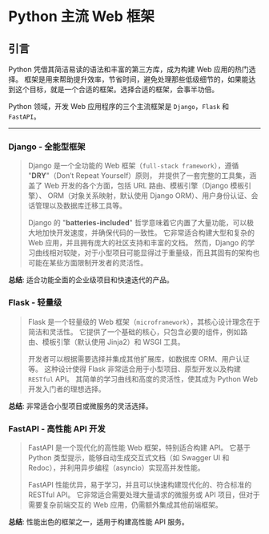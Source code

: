 # Python 主流 Web 框架

## 引言

Python 凭借其简洁易读的语法和丰富的第三方库，成为构建 Web 应用的热门选择。
框架是用来帮助提升效率，节省时间，避免处理那些低级细节的，如果能达到这个目标，就是一个合适的框架。选择合适的框架，会事半功倍。

Python 领域，开发 Web 应用程序的三个主流框架是 `Django`，`Flask` 和 `FastAPI`。

---

### Django - **全能型框架**

> Django 是一个全功能的 Web 框架（`full-stack framework`），遵循 "**DRY**"（Don’t Repeat Yourself）原则，
> 并提供了一套完整的工具集，涵盖了 Web 开发的各个方面，包括 URL 路由、模板引擎（Django 模板引擎）、
> ORM（对象关系映射，默认使用 Django ORM）、用户身份认证、会话管理以及数据库迁移工具等。
>
> Django 的 "**batteries-included**" 哲学意味着它内置了大量功能，可以极大地加快开发速度，并确保代码的一致性。
> 它非常适合构建大型和复杂的 Web 应用，并且拥有庞大的社区支持和丰富的文档。
> 然而，Django 的学习曲线相对较陡，对于小型项目可能显得过于重量级，而且其固有的架构也可能在某些方面限制开发者的灵活性。

**总结**: 适合功能全面的企业级项目和快速迭代的产品。

### Flask - **轻量级**

> Flask 是一个轻量级的 Web 框架（`microframework`），其核心设计理念在于简洁和灵活性。
> 它提供了一个基础的核心，只包含必要的组件，例如路由、模板引擎（默认使用 Jinja2）和 WSGI 工具。
>
> 开发者可以根据需要选择并集成其他扩展库，如数据库 ORM、用户认证等。
> 这种设计使得 Flask 非常适合用于小型项目、原型开发以及构建 `RESTful` API。
> 其简单的学习曲线和高度的灵活性，使其成为 Python Web 开发入门者的理想选择。

**总结**: 非常适合小型项目或微服务的灵活选择。

### FastAPI - **高性能 API 开发**

> FastAPI 是一个现代化的高性能 Web 框架，特别适合构建 API。
> 它基于 Python 类型提示，能够自动生成交互式文档（如 Swagger UI 和 Redoc），并利用异步编程（asyncio）实现高并发性能。
>
> FastAPI 性能优异，易于学习，并且可以快速构建现代化的、符合标准的 RESTful API。
> 它非常适合需要处理大量请求的微服务或 API 项目，但对于需要复杂前端交互的 Web 应用，仍需额外集成其他前端框架。

**总结**: 性能出色的框架之一，适用于构建高性能 API 服务。
